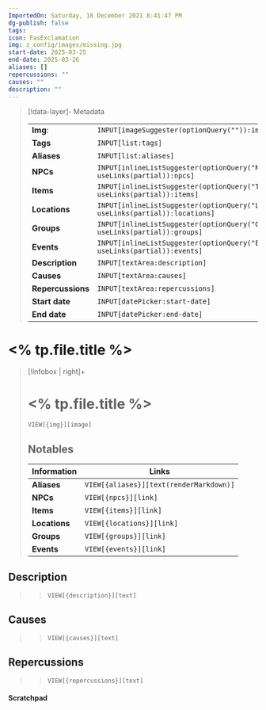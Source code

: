 ```yaml
---
ImportedOn: Saturday, 18 December 2021 8:41:47 PM
dg-publish: false
tags: 
icon: FasExclamation
img: z_config/images/missing.jpg
start-date: 2025-03-25
end-date: 2025-03-26
aliases: []
repercussions: ""
causes: ""
description: ""
---
```

> [!data-layer]- Metadata
>
> |                                       |                                  |
>| ----- | ----- |
>| **Img**: |`INPUT[imageSuggester(optionQuery("")):img]`|
> |**Tags**|`INPUT[list:tags]`|
> |**Aliases**|`INPUT[list:aliases]`|
> |**NPCs** | `INPUT[inlineListSuggester(optionQuery("NPCs"), useLinks(partial)):npcs]`|
> |**Items** | `INPUT[inlineListSuggester(optionQuery("Things"), useLinks(partial)):items]`|
> |**Locations** | `INPUT[inlineListSuggester(optionQuery("Locations"), useLinks(partial)):locations]`|
> |**Groups** | `INPUT[inlineListSuggester(optionQuery("Groups"), useLinks(partial)):groups]`|
> |**Events** | `INPUT[inlineListSuggester(optionQuery("Events"), useLinks(partial)):events]`|
> |**Description** |`INPUT[textArea:description]`|
> |**Causes** |`INPUT[textArea:causes]`|
> |**Repercussions** |`INPUT[textArea:repercussions]`|
> |**Start date**|`INPUT[datePicker:start-date]`|
> |**End date**|`INPUT[datePicker:end-date]`|
# <% tp.file.title %>
> [!infobox | right]+
> # <% tp.file.title %>
> `VIEW[{img}][image]`
> ## Notables
> |  Information | Links |
> | --- | --- |
> | **Aliases** | `VIEW[{aliases}][text(renderMarkdown)]` |
> | **NPCs** | `VIEW[{npcs}][link]` |
> | **Items** | `VIEW[{items}][link]` |
> | **Locations** | `VIEW[{locations}][link]` |
> | **Groups** | `VIEW[{groups}][link]` |
> | **Events** | `VIEW[{events}][link]` |


## Description
>>  `VIEW[{description}][text]`

## Causes

>>  `VIEW[{causes}][text]`


## Repercussions
>>  `VIEW[{repercussions}][text]`

#### Scratchpad